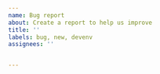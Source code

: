 ```yaml
---
name: Bug report
about: Create a report to help us improve
title: ''
labels: bug, new, devenv
assignees: ''


---
```

